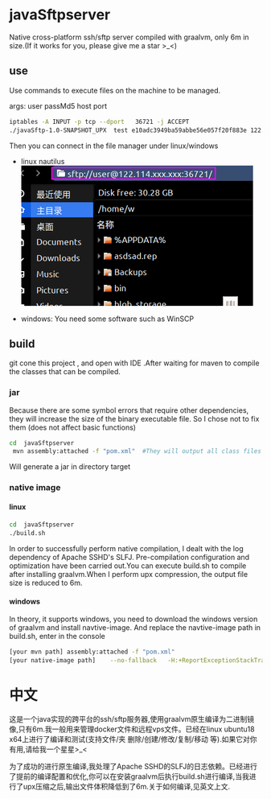 # javaSftpserver
Native cross-platform ssh/sftp server compiled with graalvm, only 6m in size.(If it works for you, please give me a star >_<)


## use
Use commands to execute files on the machine to be managed.

args:   user passMd5  host port
```bash
iptables -A INPUT -p tcp --dport   36721 -j ACCEPT
./javaSftp-1.0-SNAPSHOT_UPX  test e10adc3949ba59abbe56e057f20f883e 122.114.xxx.xxx  36721  #user=test pass=123456 
```

Then you can connect in the file manager under linux/windows

-  linux
 nautilus 
![](linux.png)

- windows: You need some software such as WinSCP

##  build
git cone this project , and open with IDE .After waiting for maven to compile the classes that can be compiled.

### jar
Because there are some symbol errors that require other dependencies, they will increase the size of the binary executable file. So I chose not to fix them (does not affect basic functions)

```bash
cd  javaSftpserver
 mvn assembly:attached -f "pom.xml"  #They will output all class files to the target folder
``` 
Will generate a jar in directory target


### native image

#### linux
```bash
cd  javaSftpserver
./build.sh
```
In order to successfully perform native compilation, I dealt with the log dependency of Apache SSHD's SLFJ. Pre-compilation configuration and optimization have been carried out.You can execute build.sh to compile after installing graalvm.When I perform upx compression, the output file size is reduced to 6m.

#### windows

In theory, it supports windows, you need to download the windows version of graalvm and install navtive-image. And replace the navtive-image path in build.sh, enter in the console

```bash
[your mvn path] assembly:attached -f "pom.xml"
[your native-image path]    --no-fallback   -H:+ReportExceptionStackTraces  --no-server   --initialize-at-build-time   --allow-incomplete-classpath     -H:DynamicProxyConfigurationFiles=proxyClass.json --enable-all-security-services   -H:ReflectionConfigurationFiles=reflectionConfig.json      --pgo    -jar target/javaSftp-1.0-SNAPSHOT.jar

```

# 中文
这是一个java实现的跨平台的ssh/sftp服务器,使用graalvm原生编译为二进制镜像,只有6m.我一般用来管理docker文件和远程vps文件。已经在linux  ubuntu18  x64上进行了编译和测试(支持文件/夹 删除/创建/修改/复制/移动 等).如果它对你有用,请给我一个星星>_<

为了成功的进行原生编译,我处理了Apache SSHD的SLFJ的日志依赖。已经进行了提前的编译配置和优化,你可以在安装graalvm后执行build.sh进行编译,当我进行了upx压缩之后,输出文件体积降低到了6m.关于如何编译,见英文上文.
